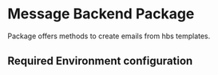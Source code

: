 # Message Backend Package

Package offers methods to create emails from hbs templates.  

## Required Environment configuration
